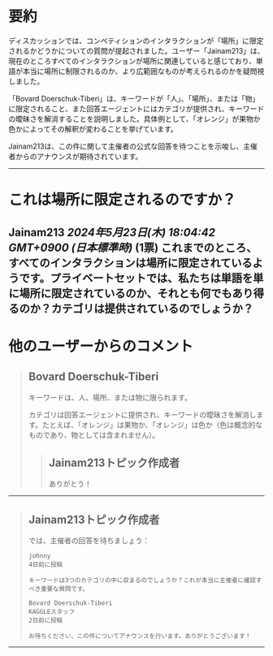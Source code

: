 # 要約 
ディスカッションでは、コンペティションのインタラクションが「場所」に限定されるかどうかについての質問が提起されました。ユーザー「Jainam213」は、現在のところすべてのインタラクションが場所に関連していると感じており、単語が本当に場所に制限されるのか、より広範囲なものが考えられるのかを疑問視しました。

「Bovard Doerschuk-Tiberi」は、キーワードが「人」、「場所」、または「物」に限定されること、また回答エージェントにはカテゴリが提供され、キーワードの曖昧さを解消することを説明しました。具体例として、「オレンジ」が果物か色かによってその解釈が変わることを挙げています。

Jainam213は、この件に関して主催者の公式な回答を待つことを示唆し、主催者からのアナウンスが期待されています。

---
# これは場所に限定されるのですか？
**Jainam213** *2024年5月23日(木) 18:04:42 GMT+0900 (日本標準時)* (1票)
これまでのところ、すべてのインタラクションは場所に限定されているようです。プライベートセットでは、私たちは単語を単に場所に限定されているのか、それとも何でもあり得るのか？カテゴリは提供されているのでしょうか？
---
# 他のユーザーからのコメント
> ## Bovard Doerschuk-Tiberi
> 
> キーワードは、人、場所、または物に限られます。  
> 
> カテゴリは回答エージェントに提供され、キーワードの曖昧さを解消します。たとえば、「オレンジ」は果物か、「オレンジ」は色か（色は概念的なものであり、物としては含まれません）。  
> 
> > ## Jainam213トピック作成者
> > 
> > ありがとう！
> > 
> > 
> 

---
> ## Jainam213トピック作成者
> 
> では、主催者の回答を待ちましょう：
> 
> ```
> johnny
> 4日前に投稿
> 
> キーワードは3つのカテゴリの中に収まるのでしょうか？これが本当に主催者に確認すべき重要な質問です。
> 
> Bovard Doerschuk-Tiberi
> KAGGLEスタッフ
> 2日前に投稿
> 
> お待ちください、この件についてアナウンスを行います。ありがとうございます！
> 
> ```
> 
> 
---
